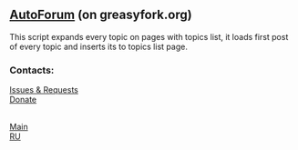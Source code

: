 ## [AutoForum](https://greasyfork.org/en/scripts/4264-autoforum-forum-expander) (on greasyfork.org)
This script expands every topic on pages with topics list, it loads first post of every topic and inserts its to topics list page.

### Contacts:
[Issues & Requests](https://github.com/PhantomCity/GS/issues/)<br/>
[Donate](https://www.paypal.me/GreasyScripts/1.5gbp)<br/>

<br/>[Main](../)
<br/>[RU](./RU/)
